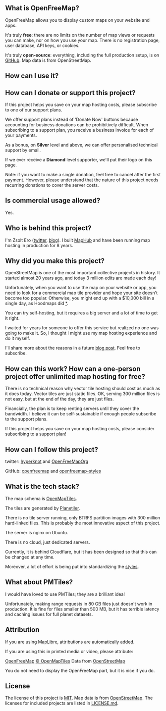 ## What is OpenFreeMap?

OpenFreeMap allows you to display custom maps on your website and apps.

It's truly **free**: there are no limits on the number of map views or requests you can make, nor on how you use your map. There is no registration page, user database, API keys, or cookies.

It's truly **open-source**: everything, including the full production setup, is on [GitHub](https://github.com/hyperknot/openfreemap). Map data is from OpenStreetMap.

## How can I use it?

<!--map_docs-->

## How can I donate or support this project?

If this project helps you save on your map hosting costs, please subscribe to one of our support plans.

<!--support_plans-->

We offer support plans instead of 'Donate Now' buttons because accounting for business donations can be prohibitively difficult. When subscribing to a support plan, you receive a business invoice for each of your payments.

As a bonus, on **Silver** level and above, we can offer personalised technical support by email.

If we ever receive a **Diamond** level supporter, we'll put their logo on this page.

Note: if you want to make a single donation, feel free to cancel after the first payment. However, please understand that the nature of this project needs recurring donations to cover the server costs.

## Is commercial usage allowed?

Yes.

## Who is behind this project?

I'm Zsolt Ero ([twitter](https://twitter.com/hyperknot), [blog](https://blog.hyperknot.com/)). I built [MapHub](https://maphub.net/) and have been running map hosting in production for 8 years.

## Why did you make this project?

OpenStreetMap is one of the most important collective projects in history. It started almost 20 years ago, and today 3 million edits are made each day!

Unfortunately, when you want to use the map on your website or app, you need to look for a commercial map tile provider and hope your site doesn't become too popular. Otherwise, you might end up with a $10,000 bill in a single day, as Hoodmaps did [\*](https://twitter.com/levelsio/status/1730659933232730443).

You can try self-hosting, but it requires a big server and a lot of time to get it right.

I waited for years for someone to offer this service but realized no one was going to make it. So, I thought I might use my map hosting experience and do it myself.

I'll share more about the reasons in a future [blog post](https://blog.hyperknot.com/). Feel free to subscribe.

## How can this work? How can a one-person project offer unlimited map hosting for free?

There is no technical reason why vector tile hosting should cost as much as it does today. Vector tiles are just static files. OK, serving 300 million files is not easy, but at the end of the day, they are just files.

Financially, the plan is to keep renting servers until they cover the bandwidth. I believe it can be self-sustainable if enough people subscribe to the support plans.

If this project helps you save on your map hosting costs, please consider subscribing to a support plan!

## How can I follow this project?

twitter: [hyperknot](https://twitter.com/hyperknot) and [OpenFreeMapOrg](https://twitter.com/OpenFreeMapOrg)

GitHub: [openfreemap](https://github.com/hyperknot/openfreemap) and [openfreemap-styles](https://github.com/hyperknot/openfreemap-styles)

## What is the tech stack?

The map schema is [OpenMapTiles](https://github.com/openmaptiles/openmaptiles).

The tiles are generated by [Planetiler](https://github.com/onthegomap/planetiler).

There is no tile server running, only BTRFS partition images with 300 million hard-linked files. This is probably the most innovative aspect of this project.

The server is nginx on Ubuntu.

There is no cloud, just dedicated servers.

Currently, it is behind Cloudflare, but it has been designed so that this can be changed at any time.

Moreover, a lot of effort is being put into standardizing the [styles](https://github.com/hyperknot/openfreemap-styles).

## What about PMTiles?

I would have loved to use PMTiles; they are a brilliant idea!

Unfortunately, making range requests in 80 GB files just doesn't work in production. It is fine for files smaller than 500 MB, but it has terrible latency and caching issues for full planet datasets.

## Attribution

If you are using MapLibre, attributions are automatically added.

If you are using this in printed media or video, please attribute:

<a href="https://openfreemap.org" target="_blank">OpenFreeMap</a> <a href="https://www.openmaptiles.org/" target="_blank">&copy; OpenMapTiles</a> Data from <a href="https://www.openstreetmap.org/copyright" target="_blank">OpenStreetMap</a>

You do not need to display the OpenFreeMap part, but it is nice if you do.

## License

The license of this project is [MIT](https://www.tldrlegal.com/license/mit-license). Map data is from [OpenStreetMap](https://www.openstreetmap.org/copyright). The licenses for included projects are listed in [LICENSE.md](https://github.com/hyperknot/openfreemap/blob/main/LICENSE.md).
